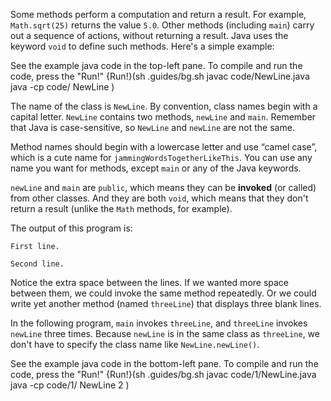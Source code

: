Some methods perform a computation and return a result. For example, `Math.sqrt(25)` returns the value `5.0`. Other methods (including `main`) carry out a sequence of actions, without returning a result. Java uses the keyword `void` to define such methods. Here's a simple example:




See the example java code in the top-left pane. To compile and run the code, press the "Run!"
{Run!}(sh .guides/bg.sh javac code/NewLine.java java -cp code/ NewLine )


The name of the class is `NewLine`. By convention, class names begin with a capital letter. `NewLine` contains two methods, `newLine` and `main`. Remember that Java is case-sensitive, so `NewLine` and `newLine` are not the same.


Method names should begin with a lowercase letter and use “camel case”, which is a cute name for `jammingWordsTogetherLikeThis`. You can use any name you want for methods, except `main` or any of the Java keywords.


`newLine` and `main` are `public`, which means they can be **invoked** (or called) from other classes. And they are both `void`, which means that they don't return a result (unlike the `Math` methods, for example).

The output of this program is:

```code
First line.

Second line.
```

Notice the extra space between the lines. If we wanted more space between them, we could invoke the same method repeatedly. Or we could write yet another method (named `threeLine`) that displays three blank lines.

In the following program, `main` invokes `threeLine`, and `threeLine` invokes `newLine` three times. Because `newLine` is in the same class as `threeLine`, we don't have to specify the class name like `NewLine.newLine()`.

See the example java code in the bottom-left pane. To compile and run the code, press the "Run!"
{Run!}(sh .guides/bg.sh javac code/1/NewLine.java java -cp code/1/ NewLine 2 )
